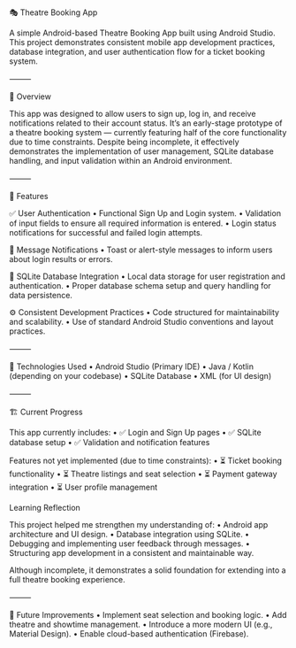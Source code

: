 🎭 Theatre Booking App

A simple Android-based Theatre Booking App built using Android Studio. This project demonstrates consistent mobile app development practices, database integration, and user authentication flow for a ticket booking system.

⸻

📱 Overview

This app was designed to allow users to sign up, log in, and receive notifications related to their account status. It’s an early-stage prototype of a theatre booking system — currently featuring half of the core functionality due to time constraints. Despite being incomplete, it effectively demonstrates the implementation of user management, SQLite database handling, and input validation within an Android environment.

⸻

🚀 Features

✅ User Authentication
	•	Functional Sign Up and Login system.
	•	Validation of input fields to ensure all required information is entered.
	•	Login status notifications for successful and failed login attempts.

💬 Message Notifications
	•	Toast or alert-style messages to inform users about login results or errors.

💾 SQLite Database Integration
	•	Local data storage for user registration and authentication.
	•	Proper database schema setup and query handling for data persistence.

⚙️ Consistent Development Practices
	•	Code structured for maintainability and scalability.
	•	Use of standard Android Studio conventions and layout practices.

⸻

🧩 Technologies Used
	•	Android Studio (Primary IDE)
	•	Java / Kotlin (depending on your codebase)
	•	SQLite Database
	•	XML (for UI design)

⸻

🏗️ Current Progress

This app currently includes:
	•	✅ Login and Sign Up pages
	•	✅ SQLite database setup
	•	✅ Validation and notification features

Features not yet implemented (due to time constraints):
	•	⏳ Ticket booking functionality
	•	⏳ Theatre listings and seat selection
	•	⏳ Payment gateway integration
	•	⏳ User profile management

Learning Reflection

This project helped me strengthen my understanding of:
	•	Android app architecture and UI design.
	•	Database integration using SQLite.
	•	Debugging and implementing user feedback through messages.
	•	Structuring app development in a consistent and maintainable way.

Although incomplete, it demonstrates a solid foundation for extending into a full theatre booking experience.

⸻

📅 Future Improvements
	•	Implement seat selection and booking logic.
	•	Add theatre and showtime management.
	•	Introduce a more modern UI (e.g., Material Design).
	•	Enable cloud-based authentication (Firebase).
